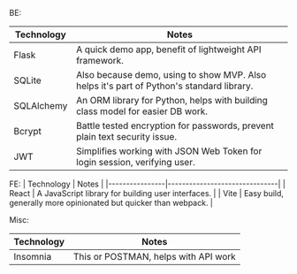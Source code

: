 BE:

| Technology     | Notes                         |
|----------------|-------------------------------|
| Flask          | A quick demo app, benefit of lightweight API framework. |
| SQLite         | Also because demo, using to show MVP. Also helps it's part of Python's standard library. |
| SQLAlchemy     | An ORM library for Python, helps with building class model for easier DB work.    |
| Bcrypt     | Battle tested encryption for passwords, prevent plain text security issue.    |
| JWT     | Simplifies working with JSON Web Token for login session, verifying user.    |


FE:
| Technology     | Notes                         |
|----------------|-------------------------------|
| React          | A JavaScript library for building user interfaces. |
| Vite          | Easy build, generally more opinionated but quicker than webpack. |


Misc:

| Technology     | Notes                         |
|----------------|-------------------------------|
| Insomnia          | This or POSTMAN, helps with API work |
